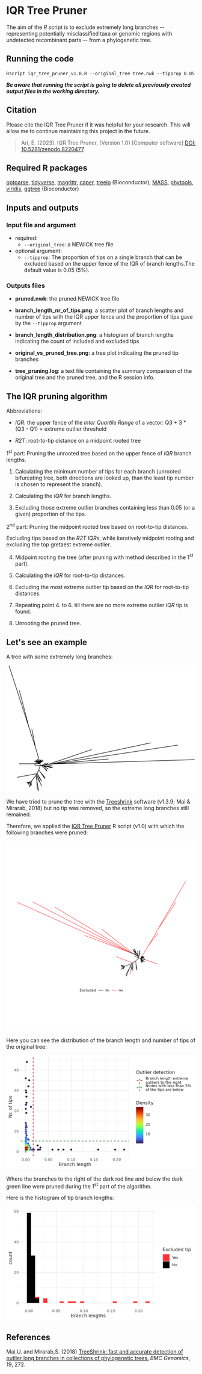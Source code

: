 # IQR Tree Pruner

The aim of the *R* script is to exclude extremely long branches -- representing potentially misclassified taxa or genomic regions with undetected recombinant parts -- from a phylogenetic tree.

## Running the code

```         
Rscript iqr_tree_pruner_v1.0.R --original_tree tree.nwk --tipprop 0.05
```

***Be aware that running the script is going to delete all previously created output files in the working directory.***

## Citation

Please cite the IQR Tree Pruner if it was helpful for your research. This will allow me to
continue maintaining this project in the future.

> Ari, E. (2023). IQR Tree Pruner, (Version 1.0) [Computer software] [DOI: 10.5281/zenodo.8220477](https://doi.org/10.5281/zenodo.8220477).

## Required R packages

[optparse](https://cran.r-project.org/web/packages/optparse/index.html), [tidyverse](https://www.tidyverse.org/), [magrittr](https://magrittr.tidyverse.org/), [caper](https://cran.r-project.org/web/packages/caper/index.html), [treeio](https://bioconductor.org/packages/release/bioc/html/treeio.html) (Bioconductor), [MASS](https://cran.r-project.org/web/packages/MASS/index.html), [phytools](https://cran.r-project.org/web/packages/phytools/index.html), [viridis](https://cran.r-project.org/web/packages/viridis/index.html), [ggtree](https://bioconductor.org/packages/release/bioc/html/ggtree.html) (Bioconductor)

## Inputs and outputs

### Input file and argument

-   required:
    -   `--original_tree`: a NEWICK tree file
-   optional argument:
    -   `--tipprop`: The proportion of tips on a single branch that can be excluded based on the upper fence of the IQR of branch lengths.The default value is 0.05 (5%).

### Outputs files

-   **pruned.nwk**: the pruned NEWICK tree file

-   **branch_length_nr_of_tips.png**: a scatter plot of branch lengths and number of tips with the IQR upper fence and the proportion of tips gave by the `--tipprop` argument

-   **branch_length_distribution.png**: a histogram of branch lengths indicating the count of included and excluded tips

-   **original_vs_pruned_tree.png**: a tree plot indicating the pruned tip branches

-   **tree_pruning.log**: a text file containing the summary comparison of the original tree and the pruned tree, and the R session info.

## The IQR pruning algorithm

Abbreviations:

-   *IQR*: the upper fence of the *Inter Quartile Range* of a vector: Q3 + 3 \* (Q3 - Q1) = extreme outlier threshold

-   *R2T*: root-to-tip distance on a midpoint rooted tree

1<sup>st</sup> part: Pruning the unrooted tree based on the upper fence of *IQR* branch lengths.

1.  Calculating the minimum number of tips for each branch (unrooted bifurcating tree, both directions are looked up, than the least tip number is chosen to represent the branch).

2.  Calculating the *IQR* for branch lengths.

3.  Excluding those extreme outlier branches containing less than 0.05 (or a given) proportion of the tips.

2<sup>nd</sup> part: Pruning the midpoint rooted tree based on root-to-tip distances.

Excluding tips based on the *R2T* *IQRs*, while iteratively midpoint rooting and excluding the top gretaest extreme outlier.

4.  Midpoint rooting the tree (after pruning with method described in the 1<sup>st</sup> part).

5.  Calculating the *IQR* for root-to-tip distances.

6.  Excluding the most extreme outlier tip based on the *IQR* for root-to-tip distances.

7.  Repeating point 4. to 6. till there are no more extreme outlier *IQR* tip is found.

8.  Unrooting the pruned tree.

## Let's see an example

A tree with some extremely long branches:

![Test tree](test_input/test_tree.png)

We have tried to prune the tree with the [Treeshrink](https://github.com/uym2/TreeShrink) software (v1.3.9; Mai & Mirarab, 2018) but no tip was removed, so the extreme long branches still remained.

Therefore, we applied the [IQR Tree Pruner](https://github.com/barizona/iqr_tree_pruner) R script (v1.0) with which the following branches were pruned:

![Pruned tree](test_output/original_vs_pruned_tree.png)

Here you can see the distribution of the branch length and number of tips of the original tree:

![Distribution of the branch length and number of tips](test_output/branch_length_nr_of_tips.png)

Where the branches to the right of the dark red line and below the dark green line were pruned during the 1<sup>st</sup> part of the algorithm.

Here is the histogram of tip branch lengths:

![Branch length distribution](test_output/branch_length_distribution.png)

## References

Mai,U. and Mirarab,S. (2018) [TreeShrink: fast and accurate detection of outlier long branches in collections of phylogenetic trees.](https://bmcgenomics.biomedcentral.com/articles/10.1186/s12864-018-4620-2) *BMC Genomics*, 19, 272.
